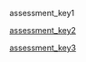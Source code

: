 assessment_key1


[assessment_key2](https://www.oxfordonlineenglish.com/english-level-test/vocabulary)


[assessment_key3](https://www.englishclub.com/reading/test.htm)
